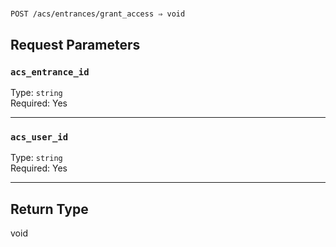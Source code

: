 # 

```
POST /acs/entrances/grant_access ⇒ void
```



## Request Parameters

### `acs_entrance_id`

Type: `string`\
Required: Yes



***

### `acs_user_id`

Type: `string`\
Required: Yes



***

## Return Type

void
